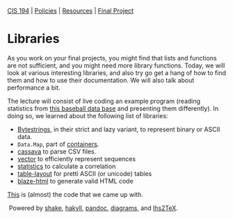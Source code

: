 [CIS 194](https://www.seas.upenn.edu/~cis194/fall16/index.html) | [Policies](https://www.seas.upenn.edu/~cis194/fall16/policies.html) | [Resources](https://www.seas.upenn.edu/~cis194/fall16/resources.html) | [Final Project](https://www.seas.upenn.edu/~cis194/fall16/final.html)

# Libraries    

As you work on your final projects, you might find that lists  and functions are not sufficient, and you might need more library  functions. Today, we will look at various interesting libraries, and  also try go get a hang of how to find them and how to use their  documentation. We will also talk about performance a bit.

The lecture will consist of live coding an example program (reading statistics from [this baseball data base](http://seanlahman.com/baseball-archive/statistics/) and presenting them differently). In doing so, we learned about the following list of libraries:

- [Bytestrings](http://hackage.haskell.org/package/bytestring), in their strict and lazy variant, to represent binary or ASCII data.
- `Data.Map`, part of [containers](http://hackage.haskell.org/package/containers).
- [cassava](http://hackage.haskell.org/package/cassava) to parse CSV files.
- [vector](http://hackage.haskell.org/package/vector) to efficiently represent sequences
- [statistics](http://hackage.haskell.org/package/statistics) to calculate a correlation
- [table-layout](https://hackage.haskell.org/package/table-layout) for pretti ASCII (or unicode) tables
- [blaze-html](http://hackage.haskell.org/package/blaze-html) to generate valid HTML code

[This](https://www.seas.upenn.edu/~cis194/fall16/extras/12-libraries.hs) is (almost) the code that we came up with.

​      Powered      by [shake](http://community.haskell.org/~ndm/shake/),      [hakyll](http://jaspervdj.be/hakyll/index.html),      [pandoc](http://johnmacfarlane.net/pandoc/),      [diagrams](http://projects.haskell.org/diagrams),      and [lhs2TeX](http://www.andres-loeh.de/lhs2tex/).          